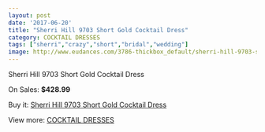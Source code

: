 ```yaml
---
layout: post
date: '2017-06-20'
title: "Sherri Hill 9703 Short Gold Cocktail Dress"
category: COCKTAIL DRESSES
tags: ["sherri","crazy","short","bridal","wedding"]
image: http://www.eudances.com/3786-thickbox_default/sherri-hill-9703-short-gold-cocktail-dress.jpg
---
```

Sherri Hill 9703 Short Gold Cocktail Dress

On Sales: **$428.99**
<a href="https://www.eudances.com/en/cocktail-dresses/1264-sherri-hill-9703-short-gold-cocktail-dress.html"><amp-img layout="responsive" width="600" height="600" src="//www.eudances.com/3786-thickbox_default/sherri-hill-9703-short-gold-cocktail-dress.jpg" alt="Sherri Hill 9703 Short Gold Cocktail Dress 0" /></a>
<a href="https://www.eudances.com/en/cocktail-dresses/1264-sherri-hill-9703-short-gold-cocktail-dress.html"><amp-img layout="responsive" width="600" height="600" src="//www.eudances.com/3788-thickbox_default/sherri-hill-9703-short-gold-cocktail-dress.jpg" alt="Sherri Hill 9703 Short Gold Cocktail Dress 1" /></a>
<a href="https://www.eudances.com/en/cocktail-dresses/1264-sherri-hill-9703-short-gold-cocktail-dress.html"><amp-img layout="responsive" width="600" height="600" src="//www.eudances.com/3787-thickbox_default/sherri-hill-9703-short-gold-cocktail-dress.jpg" alt="Sherri Hill 9703 Short Gold Cocktail Dress 2" /></a>

Buy it: [Sherri Hill 9703 Short Gold Cocktail Dress](https://www.eudances.com/en/cocktail-dresses/1264-sherri-hill-9703-short-gold-cocktail-dress.html "Sherri Hill 9703 Short Gold Cocktail Dress")

View more: [COCKTAIL DRESSES](https://www.eudances.com/en/14-cocktail-dresses "COCKTAIL DRESSES")